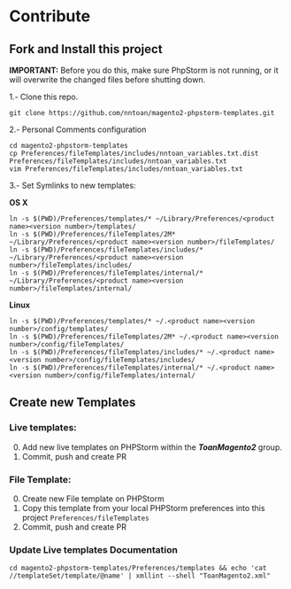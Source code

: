 # Contribute

## Fork and Install this project

**IMPORTANT:** Before you do this, make sure PhpStorm is not running, or it will overwrite the changed files before shutting down.

1.- Clone this repo.

```
git clone https://github.com/nntoan/magento2-phpstorm-templates.git
```

2.- Personal Comments configuration

```
cd magento2-phpstorm-templates
cp Preferences/fileTemplates/includes/nntoan_variables.txt.dist Preferences/fileTemplates/includes/nntoan_variables.txt
vim Preferences/fileTemplates/includes/nntoan_variables.txt
```

3.- Set Symlinks to new templates:

**OS X**

```
ln -s $(PWD)/Preferences/templates/* ~/Library/Preferences/<product name><version number>/templates/
ln -s $(PWD)/Preferences/fileTemplates/2M* ~/Library/Preferences/<product name><version number>/fileTemplates/
ln -s $(PWD)/Preferences/fileTemplates/includes/* ~/Library/Preferences/<product name><version number>/fileTemplates/includes/
ln -s $(PWD)/Preferences/fileTemplates/internal/* ~/Library/Preferences/<product name><version number>/fileTemplates/internal/
```

**Linux**

```
ln -s $(PWD)/Preferences/templates/* ~/.<product name><version number>/config/templates/
ln -s $(PWD)/Preferences/fileTemplates/2M* ~/.<product name><version number>/config/fileTemplates/
ln -s $(PWD)/Preferences/fileTemplates/includes/* ~/.<product name><version number>/config/fileTemplates/includes/
ln -s $(PWD)/Preferences/fileTemplates/internal/* ~/.<product name><version number>/config/fileTemplates/internal/
```

## Create new Templates

### Live templates:

0. Add new live templates on PHPStorm within the ***ToanMagento2*** group.
0. Commit, push and create PR

### File Template:

0. Create new File template on PHPStorm
0. Copy this template from your local PHPStorm preferences into this project `Preferences/fileTemplates`
0. Commit, push and create PR

### Update Live templates Documentation

`cd magento2-phpstorm-templates/Preferences/templates && echo 'cat //templateSet/template/@name' | xmllint --shell "ToanMagento2.xml"`
